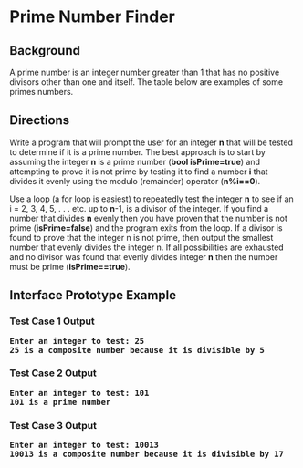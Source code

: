 # Prime Number Finder 

## Background
A prime number is an integer number greater than 1 that has no positive divisors other than one and itself. The table below are examples of some primes numbers.


## Directions
Write a program that will prompt the user for an integer <b>n</b> that will be tested to determine if it is a prime number. The best approach is to start by 
assuming the integer <b>n</b> is a prime number (<b>bool isPrime=true</b>) and attempting to prove it is not prime by testing it to find a number <b>i</b> that divides it evenly 
using the modulo (remainder) operator (<b>n%i==0</b>).

Use a loop (a for loop is easiest) to repeatedly test the integer <b>n</b> to see if an i = 2, 3, 4, 5, . . . etc. up to <b>n</b>-1, is a divisor of the integer.  If you find a 
number that divides <b>n</b> evenly then you have proven that the number is not prime (<b>isPrime=false</b>) and the program exits from the loop. If a divisor is found to prove 
that the integer n is not prime, then output the smallest number that evenly divides the integer n.  If all possibilities are exhausted and no divisor was found that 
evenly divides integer <b>n</b> then the number must be prime (<b>isPrime==true</b>).



## Interface Prototype Example

### Test Case 1 Output
<pre><b>Enter an integer to test: 25
25 is a composite number because it is divisible by 5</b></pre>
### Test Case 2 Output
<pre><b>Enter an integer to test: 101
101 is a prime number</b></pre>
### Test Case 3 Output
<pre><b>Enter an integer to test: 10013
10013 is a composite number because it is divisible by 17
</b></pre>




